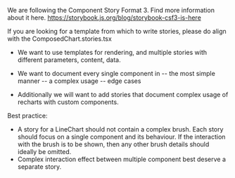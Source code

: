 We are following the Component Story Format 3.
Find more information about it here. https://storybook.js.org/blog/storybook-csf3-is-here

If you are looking for a template from which to write stories, please do align with the ComposedChart.stories.tsx

- We want to use templates for rendering, and multiple stories with different parameters, content, data.

- We want to document every single component in
-- the most simple manner
-- a complex usage
-- edge cases

- Additionally we will want to add stories that document complex usage of recharts with custom components.

Best practice: 
- A story for a LineChart should not contain a complex brush. Each story should focus on a single component and its behaviour. If the interaction with the brush is to be shown, then any other brush details should ideally be omitted. 
- Complex interaction effect between multiple component best deserve a separate story. 
